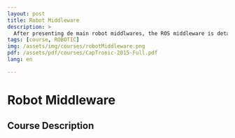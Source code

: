```yaml
---
layout: post
title: Robot Middleware
description: >
  After presenting de main robot middlwares, the ROS middleware is detailed. Associated services are also discussed.
tags: [course, ROBOTIC]
img: /assets/img/courses/robotMiddleware.png
pdf: /assets/pdf/courses/CapTronic-2015-Full.pdf
lang: en

---
```

# Robot Middleware
## Course Description
